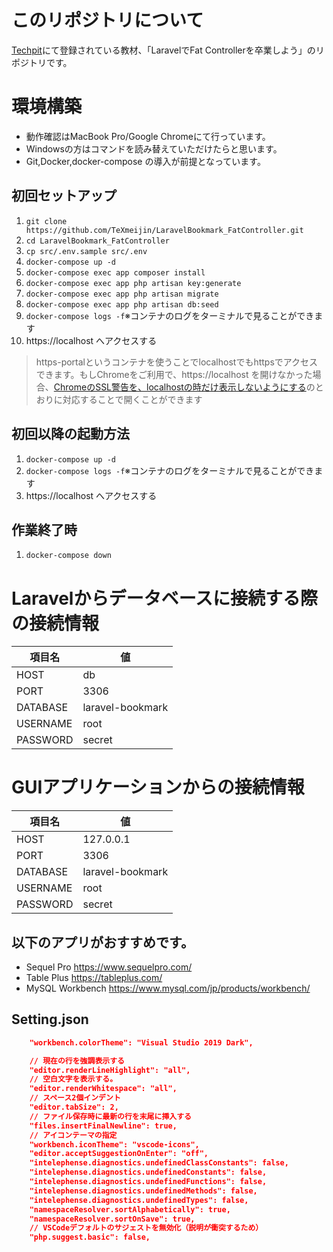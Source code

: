 # このリポジトリについて
<a href='https://www.techpit.jp/'>Techpit</a>にて登録されている教材、「LaravelでFat Controllerを卒業しよう」のリポジトリです。

# 環境構築
- 動作確認はMacBook Pro/Google Chromeにて行っています。
- Windowsの方はコマンドを読み替えていただけたらと思います。
- Git,Docker,docker-compose の導入が前提となっています。

## 初回セットアップ
1. `git clone https://github.com/TeXmeijin/LaravelBookmark_FatController.git`
1. `cd LaravelBookmark_FatController`
1. `cp src/.env.sample src/.env`
1. `docker-compose up -d`
1. `docker-compose exec app composer install`
1. `docker-compose exec app php artisan key:generate`
1. `docker-compose exec app php artisan migrate`
1. `docker-compose exec app php artisan db:seed`
1. `docker-compose logs -f`※コンテナのログをターミナルで見ることができます
1. https://localhost へアクセスする

> https-portalというコンテナを使うことでlocalhostでもhttpsでアクセスできます。もしChromeをご利用で、https://localhost を開けなかった場合、[ChromeのSSL警告を、localhostの時だけ表示しないようにする](https://qiita.com/yanchi4425/items/76e502c41cbfb4f0542b )のとおりに対応することで開くことができます

## 初回以降の起動方法
1. `docker-compose up -d`
1. `docker-compose logs -f`※コンテナのログをターミナルで見ることができます
1. https://localhost へアクセスする

## 作業終了時
1. `docker-compose down`

# Laravelからデータベースに接続する際の接続情報
| 項目名   | 値               | 
| -------- | ---------------- | 
| HOST     | db               | 
| PORT     | 3306             | 
| DATABASE | laravel-bookmark | 
| USERNAME | root             | 
| PASSWORD | secret           | 

# GUIアプリケーションからの接続情報
| 項目名   | 値               | 
| -------- | ---------------- | 
| HOST     | 127.0.0.1       | 
| PORT     | 3306             | 
| DATABASE | laravel-bookmark | 
| USERNAME | root             | 
| PASSWORD | secret           | 

## 以下のアプリがおすすめです。
- Sequel Pro https://www.sequelpro.com/
- Table Plus https://tableplus.com/
- MySQL Workbench https://www.mysql.com/jp/products/workbench/

## Setting.json

```json
    "workbench.colorTheme": "Visual Studio 2019 Dark",

    // 現在の行を強調表示する
    "editor.renderLineHighlight": "all",
    // 空白文字を表示する。
    "editor.renderWhitespace": "all",
    // スペース2個インデント
    "editor.tabSize": 2,
    // ファイル保存時に最新の行を末尾に挿入する
    "files.insertFinalNewline": true,
    // アイコンテーマの指定
    "workbench.iconTheme": "vscode-icons",
    "editor.acceptSuggestionOnEnter": "off",
    "intelephense.diagnostics.undefinedClassConstants": false,
    "intelephense.diagnostics.undefinedConstants": false,
    "intelephense.diagnostics.undefinedFunctions": false,
    "intelephense.diagnostics.undefinedMethods": false,
    "intelephense.diagnostics.undefinedTypes": false,
    "namespaceResolver.sortAlphabetically": true,
    "namespaceResolver.sortOnSave": true,
    // VSCodeデフォルトのサジェストを無効化（説明が衝突するため）
    "php.suggest.basic": false,
```
